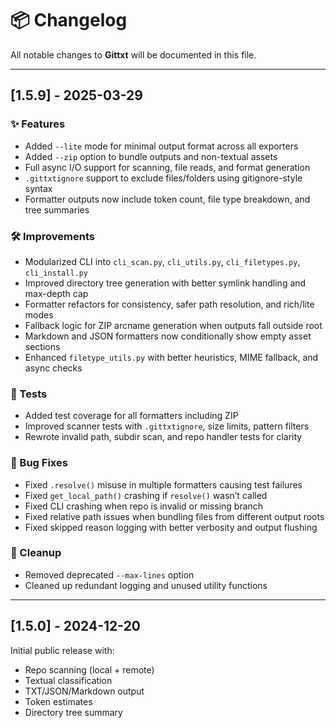 # 📦 Changelog

All notable changes to **Gittxt** will be documented in this file.

---

## [1.5.9] - 2025-03-29

### ✨ Features
- Added `--lite` mode for minimal output format across all exporters
- Added `--zip` option to bundle outputs and non-textual assets
- Full async I/O support for scanning, file reads, and format generation
- `.gittxtignore` support to exclude files/folders using gitignore-style syntax
- Formatter outputs now include token count, file type breakdown, and tree summaries

### 🛠 Improvements
- Modularized CLI into `cli_scan.py`, `cli_utils.py`, `cli_filetypes.py`, `cli_install.py`
- Improved directory tree generation with better symlink handling and max-depth cap
- Formatter refactors for consistency, safer path resolution, and rich/lite modes
- Fallback logic for ZIP arcname generation when outputs fall outside root
- Markdown and JSON formatters now conditionally show empty asset sections
- Enhanced `filetype_utils.py` with better heuristics, MIME fallback, and async checks

### 🧪 Tests
- Added test coverage for all formatters including ZIP
- Improved scanner tests with `.gittxtignore`, size limits, pattern filters
- Rewrote invalid path, subdir scan, and repo handler tests for clarity

### 🐛 Bug Fixes
- Fixed `.resolve()` misuse in multiple formatters causing test failures
- Fixed `get_local_path()` crashing if `resolve()` wasn’t called
- Fixed CLI crashing when repo is invalid or missing branch
- Fixed relative path issues when bundling files from different output roots
- Fixed skipped reason logging with better verbosity and output flushing

### 🧹 Cleanup
- Removed deprecated `--max-lines` option
- Cleaned up redundant logging and unused utility functions

---

## [1.5.0] - 2024-12-20

Initial public release with:
- Repo scanning (local + remote)
- Textual classification
- TXT/JSON/Markdown output
- Token estimates
- Directory tree summary


